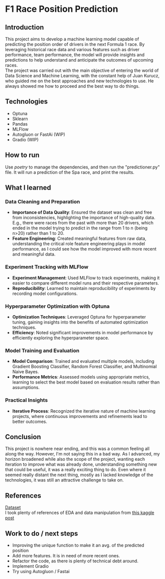 # F1 Race Position Prediction

## Introduction
This project aims to develop a machine learning model capable of predicting the position order of drivers in the next Formula 1 race. By leveraging historical race data and various features such as driver performance, team performance, the model will provide insights and predictions to help understand and anticipate the outcomes of upcoming races.
<br>
The project was carried out with the main objective of entering the world of Data Science and Machine Learning, with the constant help of Juan Kurucz, who guided me on the best approaches and new technologies to use. He always showed me how to proceed and the best way to do things.

## Technologies
- Optuna
- Sklearn
- Pandas
- MLFlow
- Autogluon or FastAi (WIP)
- Gradio (WIP)

## How to run
Use <i>poetry</i> to manage the dependencies, and then run the "predictioner.py" file.
It will run a prediction of the Spa race, and print the results.

## What I learned

### Data Cleaning and Preparation
- **Importance of Data Quality**: Ensured the dataset was clean and free from inconsistencies, highlighting the importance of high-quality data. E.g., there were races from the past with more than 20 drivers, which ended in the model trying to predict in the range from 1 to n (being n>20) rather than 1 to 20.
- **Feature Engineering**: Created meaningful features from raw data, understanding the critical role feature engineering plays in model performance, as I could see how the model improved with more recent and meaningful data.

### Experiment Tracking with MLFlow
- **Experiment Management**: Used MLFlow to track experiments, making it easier to compare different model runs and their respective parameters.
- **Reproducibility**: Learned to maintain reproducibility of experiments by recording model configurations.

### Hyperparameter Optimization with Optuna
- **Optimization Techniques**: Leveraged Optuna for hyperparameter tuning, gaining insights into the benefits of automated optimization techniques.
- **Efficiency**: Noted significant improvements in model performance by efficiently exploring the hyperparameter space.

### Model Training and Evaluation
- **Model Comparison**: Trained and evaluated multiple models, including Gradient Boosting Classifier, Random Forest Classifier, and Multinomial Naive Bayes.
- **Performance Metrics**: Assessed models using appropriate metrics, learning to select the best model based on evaluation results rather than assumptions.

### Practical Insights
- **Iterative Process**: Recognized the iterative nature of machine learning projects, where continuous improvements and refinements lead to better outcomes.

## Conclusion
This project is nowhere near ending, and this was a common feeling all along the way. However, I'm not saying this in a bad way. As I advanced, my horizon broadened while also the scope of the project, wanting each iteration to improve what was already done, understanding something new that could be useful, it was a really exciting thing to do. Even where it seemed really distant the next thing, mostly as I lacked knowledge of the technologies, it was still an attractive challenge to take on.

## References
[Dataset](https://www.kaggle.com/datasets/rohanrao/formula-1-world-championship-1950-2020) <br>
I took plenty of references of EDA and data manipulation from [this kaggle post](https://www.kaggle.com/code/yanrogerweng/formula-1-race-prediction#Check-dataframe)

## Work to do / next steps
- Improving the unique function to make it an avg. of the predicted position
- Add more features. It is in need of more recent ones.
- Refactor the code, as there is plenty of technical debt around.
- Implement Gradio
- Try using Autogluon / Fastai
